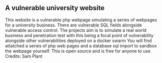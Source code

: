 A vulnerable university website
--------------------------------
This website is a vulnerable php webpage simulating a series of webpages for a university business.
There are vulnerable SQL fields alongside vulnerable access control.
The projects aim is to simulate a real world business and penetration test with this being a focal point of vulnerability alongside other vulnerabilities deployed on a docker swarm
You will find attatched a series of php web pages and a database sql import to sandbox the webpage yourself.
This is open source and is free for anyone to use
Credits: Sam Plant
